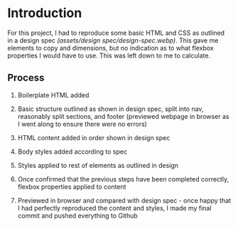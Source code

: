 # Introduction

For this project, I had to reproduce some basic HTML and CSS as outlined in a design spec *(assets/design spec/design-spec.webp)*. This gave me elements to copy and dimensions, but no indication as to what flexbox properties I would have to use. This was left down to me to calculate.

## Process

1. Boilerplate HTML added

2. Basic structure outlined as shown in design spec, split into nav, reasonably split sections, and footer (previewed webpage in browser as I went along to ensure there were no errors)

3. HTML content added in order shown in design spec

4. Body styles added according to spec

5. Styles applied to rest of elements as outlined in design

6. Once confirmed that the previous steps have been completed correctly, flexbox properties applied to content

7. Previewed in browser and compared with design spec - once happy that I had perfectly reproduced the content and styles, I made my final commit and pushed everything to Github
